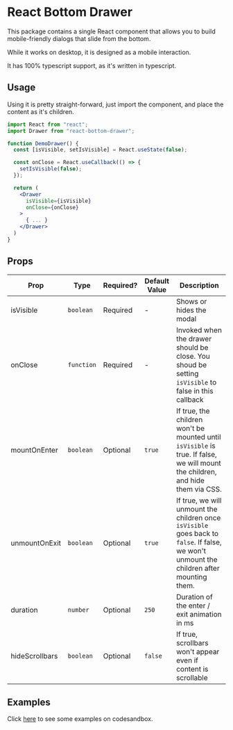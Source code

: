 # React Bottom Drawer

This package contains a single React component that allows you to build mobile-friendly dialogs that slide from the bottom.

While it works on desktop, it is designed as a mobile interaction.

It has 100% typescript support, as it's written in typescript.

## Usage

Using it is pretty straight-forward, just import the component, and place the content as it's children.

```jsx
import React from "react";
import Drawer from "react-bottom-drawer";

function DemoDrawer() {
  const [isVisible, setIsVisible] = React.useState(false);

  const onClose = React.useCallback(() => {
    setIsVisible(false);
  });

  return (
    <Drawer
      isVisible={isVisible}
      onClose={onClose}
    >
      { ... }
    </Drawer>
  )
}
```

## Props

| Prop           | Type       | Required? | Default Value | Description                                                                                                                               |
| -------------- | ---------- | --------- | ------------- | ----------------------------------------------------------------------------------------------------------------------------------------- |
| isVisible      | `boolean`  | Required  | -             | Shows or hides the modal                                                                                                                  |
| onClose        | `function` | Required  | -             | Invoked when the drawer should be close. You shoud be setting `isVisible` to false in this callback                                       |
| mountOnEnter   | `boolean`  | Optional  | `true`        | If true, the children won't be mounted until `isVisible` is true. If false, we will mount the children, and hide them via CSS.            |
| unmountOnExit  | `boolean`  | Optional  | `true`        | If true, we will unmount the children once `isVisible` goes back to `false`. If false, we won't unmount the children after mounting them. |
| duration       | `number`   | Optional  | `250`         | Duration of the enter / exit animation in ms                                                                                              |
| hideScrollbars | `boolean`  | Optional  | `false`       | If true, scrollbars won't appear even if content is scrollable                                                                            |

## Examples

Click [here](https://codesandbox.io/s/blissful-architecture-kuci5) to see some examples on codesandbox.
